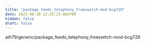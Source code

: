 ```yaml
---
title: "package_feeds_telephony_freeswitch-mod-bcg729"
date: 2021-06-20 22:25:23.603709
hidden: false
draft: false
---
```


ath79/generic/package_feeds_telephony_freeswitch-mod-bcg729

